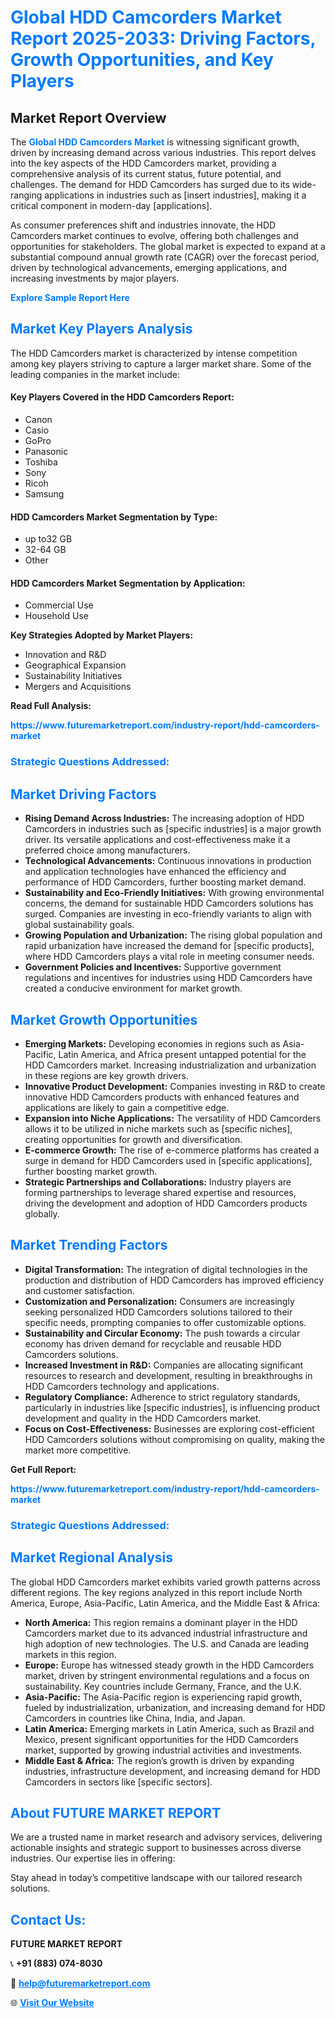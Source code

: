 <h1 style="color: #007BFF;">Global HDD Camcorders Market Report 2025-2033: Driving Factors, Growth Opportunities, and Key Players</h1>

<section id="overview">
<h2>Market Report Overview</h2>
<p>The <a href="https://www.futuremarketreport.com/industry-report/hdd-camcorders-market" style="color: #007BFF; text-decoration: none;"><strong>Global HDD Camcorders Market</strong></a> is witnessing significant growth, driven by increasing demand across various industries. This report delves into the key aspects of the HDD Camcorders market, providing a comprehensive analysis of its current status, future potential, and challenges. The demand for HDD Camcorders has surged due to its wide-ranging applications in industries such as [insert industries], making it a critical component in modern-day [applications].</p>
<p>As consumer preferences shift and industries innovate, the HDD Camcorders market continues to evolve, offering both challenges and opportunities for stakeholders. The global market is expected to expand at a substantial compound annual growth rate (CAGR) over the forecast period, driven by technological advancements, emerging applications, and increasing investments by major players.</p>
</section>

<section id="overview">
<p><a href="https://www.futuremarketreport.com/request-sample/reportId=116129" style="color: #007BFF; text-decoration: none;"><strong>Explore Sample Report Here</strong></a></p>
</section>

<section id="key-players">
<h2 style="color: #007BFF;">Market Key Players Analysis</h2>
<p>The HDD Camcorders market is characterized by intense competition among key players striving to capture a larger market share. Some of the leading companies in the market include:</p>
<h4>Key Players Covered in the HDD Camcorders Report:</h4>
<ul><li>Canon</li><li>Casio</li><li>GoPro</li><li>Panasonic</li><li>Toshiba</li><li>Sony</li><li>Ricoh</li><li>Samsung</li></ul>
<h4>HDD Camcorders Market Segmentation by Type:</h4>
<ul><li>up to32 GB</li><li>32-64 GB</li><li>Other</li></ul>

<h4>HDD Camcorders Market Segmentation by Application:</h4>
<ul><li>Commercial Use</li><li>Household Use</li></ul>
<p><strong>Key Strategies Adopted by Market Players:</strong></p>
<ul>
<li>Innovation and R&D</li>
<li>Geographical Expansion</li>
<li>Sustainability Initiatives</li>
<li>Mergers and Acquisitions</li>
</ul>
</section>

<section>
<p><strong>Read Full Analysis: </strong></p><a href="https://www.futuremarketreport.com/industry-report/hdd-camcorders-market" style="color: #007BFF; text-decoration: none;"><strong>https://www.futuremarketreport.com/industry-report/hdd-camcorders-market</strong></a>
<h3 style="color: #007BFF;">Strategic Questions Addressed:</h3>
</section>

<section id="driving-factors">
<h2 style="color: #007BFF;">Market Driving Factors</h2>
<ul>
<li><strong>Rising Demand Across Industries:</strong> The increasing adoption of HDD Camcorders in industries such as [specific industries] is a major growth driver. Its versatile applications and cost-effectiveness make it a preferred choice among manufacturers.</li>
<li><strong>Technological Advancements:</strong> Continuous innovations in production and application technologies have enhanced the efficiency and performance of HDD Camcorders, further boosting market demand.</li>
<li><strong>Sustainability and Eco-Friendly Initiatives:</strong> With growing environmental concerns, the demand for sustainable HDD Camcorders solutions has surged. Companies are investing in eco-friendly variants to align with global sustainability goals.</li>
<li><strong>Growing Population and Urbanization:</strong> The rising global population and rapid urbanization have increased the demand for [specific products], where HDD Camcorders plays a vital role in meeting consumer needs.</li>
<li><strong>Government Policies and Incentives:</strong> Supportive government regulations and incentives for industries using HDD Camcorders have created a conducive environment for market growth.</li>
</ul>
</section>

<section id="growth-opportunities">
<h2 style="color: #007BFF;">Market Growth Opportunities</h2>
<ul>
<li><strong>Emerging Markets:</strong> Developing economies in regions such as Asia-Pacific, Latin America, and Africa present untapped potential for the HDD Camcorders market. Increasing industrialization and urbanization in these regions are key growth drivers.</li>
<li><strong>Innovative Product Development:</strong> Companies investing in R&D to create innovative HDD Camcorders products with enhanced features and applications are likely to gain a competitive edge.</li>
<li><strong>Expansion into Niche Applications:</strong> The versatility of HDD Camcorders allows it to be utilized in niche markets such as [specific niches], creating opportunities for growth and diversification.</li>
<li><strong>E-commerce Growth:</strong> The rise of e-commerce platforms has created a surge in demand for HDD Camcorders used in [specific applications], further boosting market growth.</li>
<li><strong>Strategic Partnerships and Collaborations:</strong> Industry players are forming partnerships to leverage shared expertise and resources, driving the development and adoption of HDD Camcorders products globally.</li>
</ul>
</section>

<section id="trending-factors">
<h2 style="color: #007BFF;">Market Trending Factors</h2>
<ul>
<li><strong>Digital Transformation:</strong> The integration of digital technologies in the production and distribution of HDD Camcorders has improved efficiency and customer satisfaction.</li>
<li><strong>Customization and Personalization:</strong> Consumers are increasingly seeking personalized HDD Camcorders solutions tailored to their specific needs, prompting companies to offer customizable options.</li>
<li><strong>Sustainability and Circular Economy:</strong> The push towards a circular economy has driven demand for recyclable and reusable HDD Camcorders solutions.</li>
<li><strong>Increased Investment in R&D:</strong> Companies are allocating significant resources to research and development, resulting in breakthroughs in HDD Camcorders technology and applications.</li>
<li><strong>Regulatory Compliance:</strong> Adherence to strict regulatory standards, particularly in industries like [specific industries], is influencing product development and quality in the HDD Camcorders market.</li>
<li><strong>Focus on Cost-Effectiveness:</strong> Businesses are exploring cost-efficient HDD Camcorders solutions without compromising on quality, making the market more competitive.</li>
</ul>
</section>

<section>
<p><strong>Get Full Report: </strong></p><a href="https://www.futuremarketreport.com/industry-report/hdd-camcorders-market" style="color: #007BFF; text-decoration: none;"><strong>https://www.futuremarketreport.com/industry-report/hdd-camcorders-market</strong></a>
<h3 style="color: #007BFF;">Strategic Questions Addressed:</h3>
</section>


<section id="regional-analysis">
<h2 style="color: #007BFF;">Market Regional Analysis</h2>
<p>The global HDD Camcorders market exhibits varied growth patterns across different regions. The key regions analyzed in this report include North America, Europe, Asia-Pacific, Latin America, and the Middle East & Africa:</p>
<ul>
<li><strong>North America:</strong> This region remains a dominant player in the HDD Camcorders market due to its advanced industrial infrastructure and high adoption of new technologies. The U.S. and Canada are leading markets in this region.</li>
<li><strong>Europe:</strong> Europe has witnessed steady growth in the HDD Camcorders market, driven by stringent environmental regulations and a focus on sustainability. Key countries include Germany, France, and the U.K.</li>
<li><strong>Asia-Pacific:</strong> The Asia-Pacific region is experiencing rapid growth, fueled by industrialization, urbanization, and increasing demand for HDD Camcorders in countries like China, India, and Japan.</li>
<li><strong>Latin America:</strong> Emerging markets in Latin America, such as Brazil and Mexico, present significant opportunities for the HDD Camcorders market, supported by growing industrial activities and investments.</li>
<li><strong>Middle East & Africa:</strong> The region’s growth is driven by expanding industries, infrastructure development, and increasing demand for HDD Camcorders in sectors like [specific sectors].</li>
</ul>
</section>

<footer>
<h2 style="color: #007BFF;">About FUTURE MARKET REPORT</h2>
<p>We are a trusted name in market research and advisory services, delivering actionable insights and strategic support to businesses across diverse industries. Our expertise lies in offering:</p>

<p>Stay ahead in today’s competitive landscape with our tailored research solutions.</p>

<h2 style="color: #007BFF;">Contact Us:</h2>
<p><strong>FUTURE MARKET REPORT</strong></p>
<p>📞 <strong>+91 (883) 074-8030</strong></p>
<p>📧 <strong><a href="mailto:help@futuremarketreport.com" style="color: #007BFF;">help@futuremarketreport.com</a></strong></p>
<p>🌐 <strong><a href="https://www.futuremarketreport.com/" style="color: #007BFF;">Visit Our Website</a></strong></p>
</footer>
